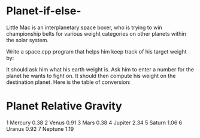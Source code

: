 # Planet-if-else-

 Little Mac is an interplanetary space boxer, who is trying to win championship belts for various weight categories on other planets within the solar system.

Write a space.cpp program that helps him keep track of his target weight by:

It should ask him what his earth weight is.
Ask him to enter a number for the planet he wants to fight on.
It should then compute his weight on the destination planet.
Here is the table of conversion:

#	Planet	Relative Gravity
1	Mercury	0.38
2	Venus	0.91
3	Mars	0.38
4	Jupiter	2.34
5	Saturn	1.06
6	Uranus	0.92
7	Neptune	1.19
